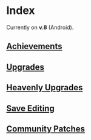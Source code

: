 # Index

Currently on <b>v.8</b> (Android).

## [Achievements](achievements)

## [Upgrades](upgrades)

## [Heavenly Upgrades](heavenly)

## [Save Editing](saveediting)

## [Community Patches](patches)
